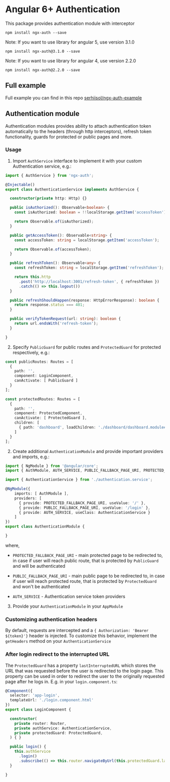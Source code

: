 # Angular 6+ Authentication

This package provides authentication module with interceptor

```
npm install ngx-auth --save
```

Note: If you want to use library for angular 5, use version 3.1.0
```
npm install ngx-auth@3.1.0 --save
```

Note: If you want to use library for angular 4, use version 2.2.0
```
npm install ngx-auth@2.2.0 --save
```

## Full example
Full example you can find in this repo [serhiisol/ngx-auth-example](https://github.com/serhiisol/ngx-auth-example)

## Authentication module

Authentication modules provides ability to attach authentication token automatically to the headers
(through http interceptors), refresh token functionality, guards for protected or public pages and more.

### Usage

1. Import ```AuthService``` interface to implement it with your custom Authentication service, e.g.:

```typescript
import { AuthService } from 'ngx-auth';

@Injectable()
export class AuthenticationService implements AuthService {

  constructor(private http: Http) {}

  public isAuthorized(): Observable<boolean> {
    const isAuthorized: boolean = !!localStorage.getItem('accessToken');

    return Observable.of(isAuthorized);
  }

  public getAccessToken(): Observable<string> {
    const accessToken: string = localStorage.getItem('accessToken');

    return Observable.of(accessToken);
  }

  public refreshToken(): Observable<any> {
    const refreshToken: string = localStorage.getItem('refreshToken');

    return this.http
      .post('http://localhost:3001/refresh-token', { refreshToken })
      .catch(() => this.logout())
  }

  public refreshShouldHappen(response: HttpErrorResponse): boolean {
    return response.status === 401;
  }

  public verifyTokenRequest(url: string): boolean {
    return url.endsWith('refresh-token');
  }

}
```

2. Specify ```PublicGuard``` for public routes and ```ProtectedGuard``` for protected respectively, e.g.:

```typescript
const publicRoutes: Routes = [
  {
    path: '',
    component: LoginComponent,
    canActivate: [ PublicGuard ]
  }
];
```
```typescript
const protectedRoutes: Routes = [
  {
    path: '',
    component: ProtectedComponent,
    canActivate: [ ProtectedGuard ],
    children: [
      { path: 'dashboard', loadChildren: './dashboard/dashboard.module#DashboardModule' }
    ]
  }
];
```

2. Create additional ```AuthenticationModule``` and provide important providers and imports, e.g.:

```typescript
import { NgModule } from '@angular/core';
import { AuthModule, AUTH_SERVICE, PUBLIC_FALLBACK_PAGE_URI, PROTECTED_FALLBACK_PAGE_URI } from 'ngx-auth';

import { AuthenticationService } from './authentication.service';

@NgModule({
    imports: [ AuthModule ],
    providers: [
      { provide: PROTECTED_FALLBACK_PAGE_URI, useValue: '/' },
      { provide: PUBLIC_FALLBACK_PAGE_URI, useValue: '/login' },
      { provide: AUTH_SERVICE, useClass: AuthenticationService }
    ]
})
export class AuthenticationModule {

}

```

where,
* ```PROTECTED_FALLBACK_PAGE_URI``` - main protected page to be redirected to, in case if user will reach public route, that is protected
by ```PublicGuard``` and will be authenticated

* ```PUBLIC_FALLBACK_PAGE_URI``` - main public page to be redirected to, in case if user will reach protected route, that is protected
by ```ProtectedGuard``` and won't be authenticated

* ```AUTH_SERVICE``` - Authentication service token providers

3. Provide your ```AuthenticationModule``` in your ```AppModule```

### Customizing authentication headers

By default, requests are intercepted and a ```{ Authorization: 'Bearer ${token}'}``` header is injected. To customize this behavior, implement the ```getHeaders``` method on your ```AuthenticationService```

### After login redirect to the interrupted URL

The `ProtectedGuard` has a property `lastInterruptedURL` which stores the URL that was requested before the user is redirected to the login page. This property can be used in order to redirect the user to the originally requested page after he logs in. E.g. in your `login.component.ts`:

```ts
@Component({
  selector: 'app-login',
  templateUrl: './login.component.html'
})
export class LoginComponent {

  constructor(
    private router: Router,
    private authService: AuthenticationService,
    private protectedGuard: ProtectedGuard,
  ) { }

  public login() {
    this.authService
      .login()
      .subscribe(() => this.router.navigateByUrl(this.protectedGuard.lastInterruptedUrl));
  }

}
```